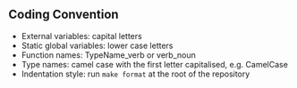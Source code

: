 ## Coding Convention
- External variables: capital letters
- Static global variables: lower case letters
- Function names: TypeName_verb or verb_noun
- Type names: camel case with the first letter capitalised, e.g. CamelCase
- Indentation style: run ``make format`` at the root of the repository
